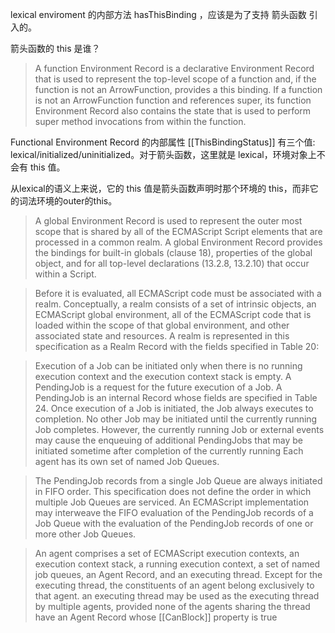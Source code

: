 lexical enviroment 的内部方法 hasThisBinding ，应该是为了支持 箭头函数 引入的。

箭头函数的 this 是谁？

> A function Environment Record is a declarative Environment Record that is used to represent the top-level scope of a function and, if the function is not an ArrowFunction, provides a this binding. If a function is not an ArrowFunction function and references super, its function Environment Record also contains the state that is used to perform super method invocations from within the function.

Functional Environment Record 的内部属性 [[ThisBindingStatus]] 有三个值: lexical/initialized/uninitialized。对于箭头函数，这里就是 lexical，环境对象上不会有 this 值。

从lexical的语义上来说，它的 this 值是箭头函数声明时那个环境的 this，而非它的词法环境的outer的this。

> A global Environment Record is used to represent the outer most scope that is shared by all of the ECMAScript Script elements that are processed in a common realm. A global Environment Record provides the bindings for built-in globals (clause 18), properties of the global object, and for all top-level declarations (13.2.8, 13.2.10) that occur within a Script.

> Before it is evaluated, all ECMAScript code must be associated with a realm. Conceptually, a realm consists of a set of intrinsic objects, an ECMAScript global environment, all of the ECMAScript code that is loaded within the scope of that global environment, and other associated state and resources.
> A realm is represented in this specification as a Realm Record with the fields specified in Table 20:

> Execution of a Job can be initiated only when there is no running execution context and the execution context stack is empty. A PendingJob is a request for the future execution of a Job. A PendingJob is an internal Record whose fields are specified in Table 24. Once execution of a Job is initiated, the Job always executes to completion. No other Job may be initiated until the currently running Job completes. However, the currently running Job or external events may cause the enqueuing of additional PendingJobs that may be initiated sometime after completion of the currently running
> Each agent has its own set of named Job Queues. 

> The PendingJob records from a single Job Queue are always initiated in FIFO order. This specification does not define the order in which multiple Job Queues are serviced. An ECMAScript implementation may interweave the FIFO evaluation of the PendingJob records of a Job Queue with the evaluation of the PendingJob records of one or more other Job Queues. 

> An agent comprises a set of ECMAScript execution contexts, an execution context stack, a running execution context, a set of named job queues, an Agent Record, and an executing thread. Except for the executing thread, the constituents of an agent belong exclusively to that agent.
> an executing thread may be used as the executing thread by multiple agents, provided none of the agents sharing the thread have an Agent Record whose [[CanBlock]] property is true